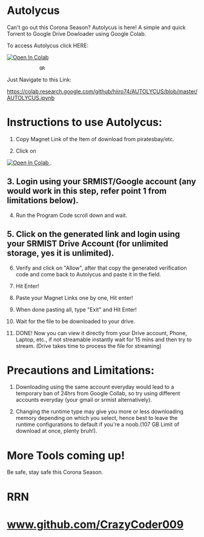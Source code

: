 # Autolycus
Can't go out this Corona Season? Autolycus is here!
A simple and quick Torrent to Google Drive Dowloader using Google Colab. 

To access Autolycus click HERE:

<a href="https://colab.research.google.com/github/hiiro74/AUTOLYCUS/blob/master/AUTOLYCUS.ipynb">
  <img src="https://colab.research.google.com/assets/colab-badge.svg" alt="Open In Colab"/>
</a>

                OR 
                
Just Navigate to this Link:

https://colab.research.google.com/github/hiiro74/AUTOLYCUS/blob/master/AUTOLYCUS.ipynb


# Instructions to use Autolycus:

1. Copy Magnet Link of the Item of download from piratesbay/etc.

 2. Click on <a href="https://colab.research.google.com/github/hiiro74/AUTOLYCUS/blob/master/AUTOLYCUS.ipynb">
  <img src="https://colab.research.google.com/assets/colab-badge.svg" alt="Open In Colab"/>
</a> .

## 3. Login using your SRMIST/Google account (any would work in this step, refer point 1 from limitations below).

4. Run the Program Code scroll down and wait.

## 5. Click on the generated link and login using your SRMIST Drive Account (for unlimited storage, yes it is unlimited).

6. Verify and click on "Allow", after that copy the generated verification code and come back to Autolycus and paste it in the field.

7. Hit Enter!

8. Paste your Magnet Links one by one, Hit enter!

9. When done pasting all, type "Exit" and Hit Enter!

10. Wait for the file to be downloaded to your drive.

11. DONE! Now you can view it directly from your Drive account, Phone, Laptop, etc., if not streamable instantly wait for 15 mins and then try to stream. (Drive takes time to process the file for streaming)


# Precautions and Limitations:

1. Downloading using the same account everyday would lead to a temporary ban of 24hrs from Google Collab, so try using different accounts everyday (your gmail or srmist alternatively).  

2. Changing the runtime type may give you more or less downloading memory depending on which you select, hence best to leave the runtime configurations to default if you're a noob.(107 GB Limit of download at once, plenty bruh!).


# More Tools coming up!
Be safe, stay safe this Corona Season.
# RRN 
# www.github.com/CrazyCoder009

